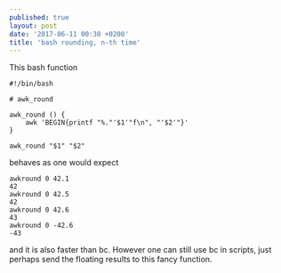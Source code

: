 ```yaml
---
published: true
layout: post
date: '2017-06-11 00:30 +0200'
title: 'bash rounding, n-th time'
---
```

This bash function

    #!/bin/bash

    # awk_round

    awk_round () {
        awk 'BEGIN{printf "%."'$1'"f\n", "'$2'"}'
    }

    awk_round "$1" "$2"
    
behaves as one would expect

    awkround 0 42.1
    42
    awkround 0 42.5
    42
    awkround 0 42.6
    43
    awkround 0 -42.6
    -43
    
and it is also faster than bc. However one can still use bc in scripts, just perhaps send the floating results to this fancy function.

